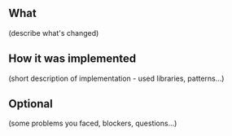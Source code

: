 ## What

(describe what's changed)

## How it was implemented

(short description of implementation - used libraries, patterns...)

## Optional

(some problems you faced, blockers, questions...)
